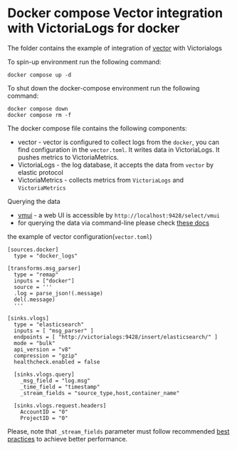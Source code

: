 # Docker compose Vector integration with VictoriaLogs for docker

The folder contains the example of integration of [vector](https://vector.dev/docs/) with Victorialogs

To spin-up environment  run the following command:
```
docker compose up -d 
```

To shut down the docker-compose environment run the following command:
```
docker compose down
docker compose rm -f
```

The docker compose file contains the following components:

* vector - vector is configured to collect logs from the `docker`, you can find configuration in the `vector.toml`. It writes data in VictoriaLogs. It pushes metrics to VictoriaMetrics.
* VictoriaLogs - the log database, it accepts the data from `vector` by elastic protocol
* VictoriaMetrics - collects metrics from `VictoriaLogs` and `VictoriaMetrics`

Querying the data

* [vmui](https://docs.victoriametrics.com/victorialogs/querying/#vmui) - a web UI is accessible by `http://localhost:9428/select/vmui`
* for querying the data via command-line please check [these docs](https://docs.victoriametrics.com/victorialogs/querying)


the example of vector configuration(`vector.toml`)

```
[sources.docker]
  type = "docker_logs"

[transforms.msg_parser]
  type = "remap"
  inputs = ["docker"]
  source = '''
  .log = parse_json!(.message)
  del(.message)
  '''

[sinks.vlogs]
  type = "elasticsearch"
  inputs = [ "msg_parser" ]
  endpoints = [ "http://victorialogs:9428/insert/elasticsearch/" ]
  mode = "bulk"
  api_version = "v8"
  compression = "gzip"
  healthcheck.enabled = false

  [sinks.vlogs.query]
    _msg_field = "log.msg"
    _time_field = "timestamp"
    _stream_fields = "source_type,host,container_name"

  [sinks.vlogs.request.headers]
    AccountID = "0"
    ProjectID = "0"
```

Please, note that `_stream_fields` parameter must follow recommended [best practices](https://docs.victoriametrics.com/victorialogs/keyConcepts.html#stream-fields) to achieve better performance.
